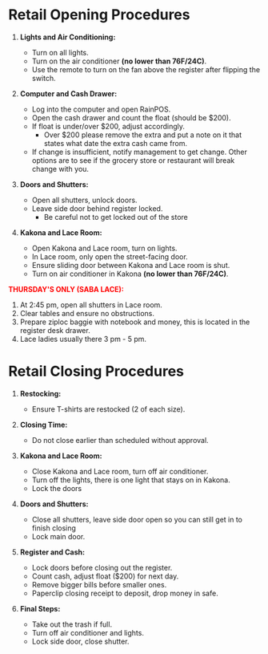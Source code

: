 # Retail Opening Procedures

1. **Lights and Air Conditioning:**

   - Turn on all lights.
   - Turn on the air conditioner **(no lower than 76F/24C)**.
   - Use the remote to turn on the fan above the register after flipping the switch.

2. **Computer and Cash Drawer:**

   - Log into the computer and open RainPOS.
   - Open the cash drawer and count the float (should be $200).
   - If float is under/over $200, adjust accordingly.
     - Over $200 please remove the extra and put a note on it that states what date the extra cash came from.
   - If change is insufficient, notify management to get change. Other options are to see if the grocery store or restaurant will break change with you.

3. **Doors and Shutters:**

   - Open all shutters, unlock doors.
   - Leave side door behind register locked.
     - Be careful not to get locked out of the store

4. **Kakona and Lace Room:**
   - Open Kakona and Lace room, turn on lights.
   - In Lace room, only open the street-facing door.
   - Ensure sliding door between Kakona and Lace room is shut.
   - Turn on air conditioner in Kakona **(no lower than 76F/24C)**.

<span style="color: red;"> **THURSDAY'S ONLY (SABA LACE):**

1. At 2:45 pm, open all shutters in Lace room.
2. Clear tables and ensure no obstructions.
3. Prepare ziploc baggie with notebook and money, this is located in the register desk drawer.
4. Lace ladies usually there 3 pm - 5 pm.

# Retail Closing Procedures

1. **Restocking:**
   - Ensure T-shirts are restocked (2 of each size).

2. **Closing Time:**

   - Do not close earlier than scheduled without approval.

3. **Kakona and Lace Room:**

   - Close Kakona and Lace room, turn off air conditioner.
   - Turn off the lights, there is one light that stays on in Kakona.
   - Lock the doors

4. **Doors and Shutters:**

   - Close all shutters, leave side door open so you can still get in to finish closing
   - Lock main door.

5. **Register and Cash:**

   - Lock doors before closing out the register.
   - Count cash, adjust float ($200) for next day.
   - Remove bigger bills before smaller ones.
   - Paperclip closing receipt to deposit, drop money in safe.

6. **Final Steps:**
   - Take out the trash if full.
   - Turn off air conditioner and lights.
   - Lock side door, close shutter.
